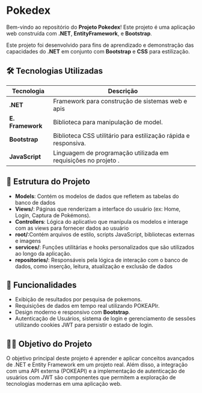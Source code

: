 # Pokedex 

Bem-vindo ao repositório do **Projeto Pokedex**! Este projeto é uma aplicação web construída com **.NET**, **EntityFramework**, e **Bootstrap**. 

Este projeto foi desenvolvido para fins de aprendizado e demonstração das capacidades do **.NET** em conjunto com **Bootstrap** e **CSS** para estilização.

## 🛠 Tecnologias Utilizadas

| Tecnologia         | Descrição                                                          |
|--------------------|--------------------------------------------------------------------|
| **.NET**           | Framework para construção de sistemas web e apis                   |
| **E. Framework**   | Biblioteca para manipulação de model.                              |
| **Bootstrap**      | Biblioteca CSS utilitário para estilização rápida e responsiva.    |
| **JavaScript**     | Linguagem de programação utilizada em requisições no projeto .     |

## 📖 Estrutura do Projeto

- **Models**: Contém os modelos de dados que refletem as tabelas do banco de dados
- **Views/**:  Páginas que renderizam a interface do usuário (ex: Home, Login, Captura de Pokémons).
- **Controllers**: Lógica do aplicativo que manipula os modelos e interage com as views para fornecer dados ao usuário
- **root/**:Contém arquivos de estilo, scripts JavaScript, bibliotecas externas e imagens 
- **services/**: Funções utilitárias e hooks personalizados que são utilizados ao longo da aplicação.
- **repositories/**: Responsáveis pela lógica de interação com o banco de dados, como inserção, leitura, atualização e exclusão de dados

## 🌟 Funcionalidades

- Exibição de resultados por pesquisa de pokemons.
- Requisições de dados em tempo real utilizando POKEAPIr.
- Design moderno e responsivo com **Bootstrap**.
- Autenticação de Usuários, sistema de login e gerenciamento de sessões utilizando cookies JWT para persistir o estado de login.

## 🧑‍🏫 Objetivo do Projeto

O objetivo principal deste projeto é aprender e aplicar conceitos avançados de .NET e Entity Framework em um projeto real. Além disso, a integração com uma API externa (POKEAPI) e a implementação de autenticação de usuários com JWT são componentes que permitem a exploração de tecnologias modernas em uma aplicação web.
